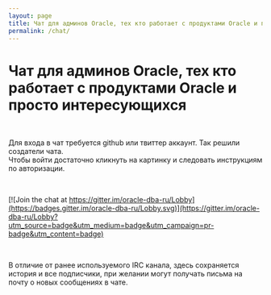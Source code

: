 ```yaml
---
layout: page
title: Чат для админов Oracle, тех кто работает с продуктами Oracle и просто интересующихся
permalink: /chat/
---
```



# Чат для админов Oracle, тех кто работает с продуктами Oracle и просто интересующихся

<br/>

Для входа в чат требуется github или твиттер аккаунт. Так решили создатели чата.  
Чтобы войти достаточно кликнуть на картинку и следовать инструкциям по авторизации.


<br/>

[![Join the chat at https://gitter.im/oracle-dba-ru/Lobby](https://badges.gitter.im/oracle-dba-ru/Lobby.svg)](https://gitter.im/oracle-dba-ru/Lobby?utm_source=badge&utm_medium=badge&utm_campaign=pr-badge&utm_content=badge)

<br/>

В отличие от ранее используемого IRC канала, здесь сохраняется история и все подписчики, при желании могут получать письма на почту о новых сообщениях в чате.
